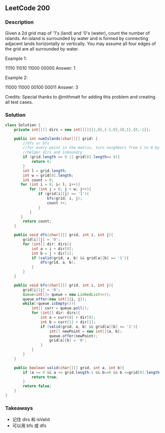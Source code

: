## LeetCode 200

### Description
Given a 2d grid map of '1's (land) and '0's (water), count the number of islands. An island is surrounded by water and is formed by connecting adjacent lands horizontally or vertically. You may assume all four edges of the grid are all surrounded by water.

Example 1:

11110
11010
11000
00000
Answer: 1

Example 2:

11000
11000
00100
00011
Answer: 3

Credits:
Special thanks to @mithmatt for adding this problem and creating all test cases.


### Solution
```java
class Solution {
    private int[][] dirs = new int[][]{{1,0},{-1,0},{0,1},{0,-1}};

    public int numIslands(char[][] grid) {
        //dfs or bfs
        //for every point in the matrix, turn neighbors from 1 to 0 by dfs
        //helper dirs and inboundry
        if (grid.length == 0 || grid[0].length== 0){
            return 0;
        }
        int l = grid.length;
        int w = grid[0].length;
        int count = 0;
       for (int i = 0; i< l; i++){
           for (int j = 0; j < w; j++){
               if (grid[i][j] == '1'){
                   bfs(grid, i, j);
                   count ++;
               }
           }
       }
        return count;
    }

    public void dfs(char[][] grid, int i, int j){
        grid[i][j] = '0';
        for (int[] dir: dirs){
            int a = i + dir[0];
            int b = j + dir[1];
            if (valid(grid, a, b) && grid[a][b] == '1'){
                dfs(grid, a, b);
            }
        }
    }

    public void bfs(char[][] grid, int i, int j){
        grid[i][j] = '0';
        Queue<int[]> queue = new LinkedList<>();
        queue.offer(new int[]{i, j});
        while(!queue.isEmpty()){
            int[] curr = queue.poll();
            for (int[] dir: dirs){
                int a = curr[0] + dir[0];
                int b = curr[1] + dir[1];
                if (valid(grid, a, b) && grid[a][b] == '1'){
                    int[] newPoint = new int[]{a, b};
                    queue.offer(newPoint);  
                    grid[a][b] = '0';
                }
            }
        }
    }

    public boolean valid(char[][] grid, int a, int b){
        if (a >= 0 && a <= grid.length-1 && b>=0 && b <=grid[0].length-1){
            return true;
        }
        return false;
    }
}
```

### Takeaways
* 记住 dirs 和 isValid
* 可以用 bfs 或 dfs

